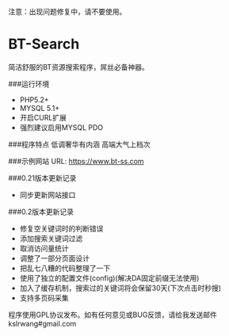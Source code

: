 注意：出现问题修复中，请不要使用。

BT-Search
=========
简洁舒服的BT资源搜索程序，屌丝必备神器。

###运行环境
* PHP5.2+
* MYSQL 5.1+
* 开启CURL扩展
* 强烈建议启用MYSQL PDO

###程序特点
低调奢华有内涵 高端大气上档次

###示例网站
URL: https://www.bt-ss.com

###0.21版本更新记录
* 同步更新网站接口

###0.2版本更新记录
* 修复空关键词时的判断错误
* 添加搜索关键词过滤
* 取消访问量统计
* 调整了一部分页面设计
* 把乱七八糟的代码整理了一下
* 使用了独立的配置文件(config)(解决DA固定前缀无法使用)
* 加入了缓存机制，搜索过的关键词将会保留30天(下次点击时秒搜)
* 支持多页码采集

程序使用GPL协议发布。如有任何意见或BUG反馈，请给我发送邮件 kslrwang#gmail.com
